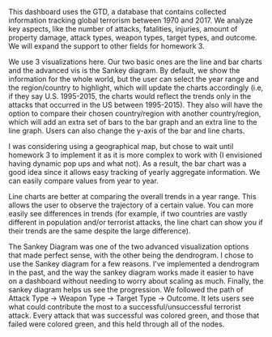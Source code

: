 This dashboard uses the GTD, a database that contains collected information tracking global terrorism between 1970 and 2017. We analyze key aspects, like the number of attacks, fatalities, injuries, amount of property damage, attack types, weapon types, target types, and outcome. We will expand the support to other fields for homework 3.


We use 3 visualizations here. Our two basic ones are the line and bar charts and the advanced vis is the Sankey diagram. By default, we show the information for the whole world, but the user can select the year range and the region/country to highlight, which will update the charts accordingly (i.e, if they say U.S. 1995-2015, the charts would reflect the trends only in the attacks that occurred in the US between 1995-2015). They also will have the option to compare their chosen country/region with another country/region, which will add an extra set of bars to the bar graph and an extra line to the line graph. Users can also change the y-axis of the bar and line charts. 

I was considering using a geographical map, but chose to wait until homework 3 to implement it as it is more complex to work with (I envisioned having dynamic pop ups and what not). As a result, the bar chart was a good idea since it allows easy tracking of yearly aggregate information. We can easily compare values from year to year.

Line charts are better at comparing the overall trends in a year range. This allows the user to observe the trajectory of a certain value. You can more easily see differences in trends (for example, if two countries are vastly different in population and/or terrorist attacks, the line chart can show you if their trends are the same despite the large difference).

The Sankey Diagram was one of the two advanced visualization options that made perfect sense, with the other being the dendrogram. I chose to use the Sankey diagram for a few reasons. I've implemented a dendrogram in the past, and the way the sankey diagram works made it easier to have on a dashboard without needing to worry about scaling as much. Finally, the sankey diagram helps us see the progression. We followed the path of Attack Type -> Weapon Type -> Target Type -> Outcome. It lets users see what could contribute the most to a successful/unsuccessful terrorist attack. Every attack that was successful was colored green, and those that failed were colored green, and this held through all of the nodes. 